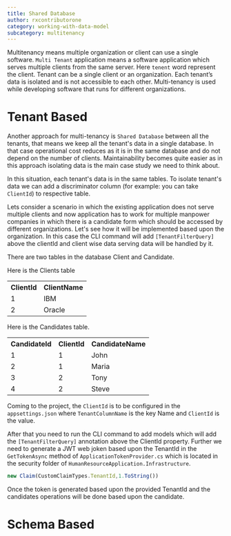 ```yaml
---
title: Shared Database
author: rxcontributorone
category: working-with-data-model
subcategory: multitenancy
---
```


Multitenancy means multiple organization or client can use a single software. `Multi Tenant` application means a software application which serves multiple clients from the same server. Here `tenent` word represent the client. Tenant can be a single client or an organization. Each tenant’s data is isolated and is not accessible to each other. Multi-tenancy is used while developing software that runs for different organizations.

# Tenant Based
Another approach for multi-tenancy is `Shared Database` between all the tenants, that means we keep all the tenant's data in a single database. In that case operational cost reduces as it is in the same database and do not depend on the number of clients. Maintainability becomes quite easier as in this approach isolating data is the main case study we need to think about. 

In this situation, each tenant's data is in the same tables. To isolate tenant's data we can add a discriminator column (for example: you can take `ClientId`) to respective table.

Lets consider a scenario in which the existing application does not serve multiple clients and now application has to work for multiple manpower companies in which there is a candidate form which should be accessed by different organizations. Let's see how it will be implemented based upon the organization. In this case the CLI command will add `[TenantFilterQuery]` above the clientId and client wise data serving data will be handled by it. 

There are two tables in the database Client and Candidate. 

Here is the Clients table

<table class="table table-bordered">
<tr><th>ClientId</th><th>ClientName</th></tr>
<tr><td>1</td><td>IBM</td></tr>
<tr><td>2</td><td>Oracle</td></tr>
</table>

Here is the Candidates table.

<table class="table table-bordered">
<tr><th>CandidateId</th><th>ClientId</th><th>CandidateName</th></tr>
<tr><td>1</td><td>1</td><td>John</td></tr>
<tr><td>2</td><td>1</td><td>Maria</td></tr>
<tr><td>3</td><td>2</td><td>Tony</td></tr>
<tr><td>4</td><td>2</td><td>Steve</td></tr>
</table>

Coming to the project, the `ClientId` is to be configured in the `appsettings.json` where `TenantColumnName` is the key Name and `ClientId` is the value.

After that you need to run the CLI command to add models which will add the `[TenantFilterQuery]` annotation above the ClientId property. Further we need to generate a JWT web joken based upon the TenantId in the `GetTokenAsync` method of `ApplicationTokenProvider.cs` which is located in the security folder of `HumanResourceApplication.Infrastructure`.

```js
new Claim(CustomClaimTypes.TenantId,1.ToString())
```

Once the token is generated based upon the provided TenantId and the candidates operations will be done based upon the candidate.

# Schema Based


